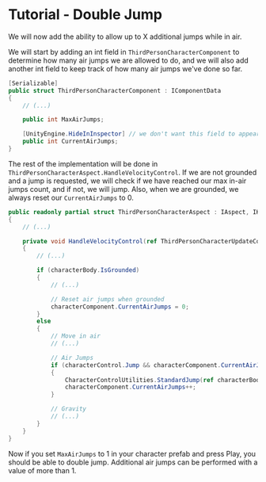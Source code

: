 
# Tutorial - Double Jump

We will now add the ability to allow up to X additional jumps while in air. 

We will start by adding an int field in `ThirdPersonCharacterComponent` to determine how many air jumps we are allowed to do, and we will also add another int field to keep track of how many air jumps we've done so far.

```cs
[Serializable]
public struct ThirdPersonCharacterComponent : IComponentData
{
    // (...)

    public int MaxAirJumps;

    [UnityEngine.HideInInspector] // we don't want this field to appear in the inspector
    public int CurrentAirJumps;
}
```

The rest of the implementation will be done in `ThirdPersonCharacterAspect.HandleVelocityControl`. If we are not grounded and a jump is requested, we will check if we have reached our max in-air jumps count, and if not, we will jump. Also, when we are grounded, we always reset our `CurrentAirJumps` to 0.

```cs
public readonly partial struct ThirdPersonCharacterAspect : IAspect, IKinematicCharacterProcessor<ThirdPersonCharacterUpdateContext>
{
    // (...)

    private void HandleVelocityControl(ref ThirdPersonCharacterUpdateContext context, ref KinematicCharacterUpdateContext baseContext)
    {
        // (...)

        if (characterBody.IsGrounded)
        {
            // (...)

            // Reset air jumps when grounded
            characterComponent.CurrentAirJumps = 0;
        }
        else
        {
            // Move in air
            // (...)

            // Air Jumps
            if (characterControl.Jump && characterComponent.CurrentAirJumps < characterComponent.MaxAirJumps)
            {
                CharacterControlUtilities.StandardJump(ref characterBody, characterBody.GroundingUp * characterComponent.JumpSpeed, true, characterBody.GroundingUp);
                characterComponent.CurrentAirJumps++;
            }

            // Gravity
            // (...)
        }
    }
}
```

Now if you set `MaxAirJumps` to 1 in your character prefab and press Play, you should be able to double jump. Additional air jumps can be performed with a value of more than 1.